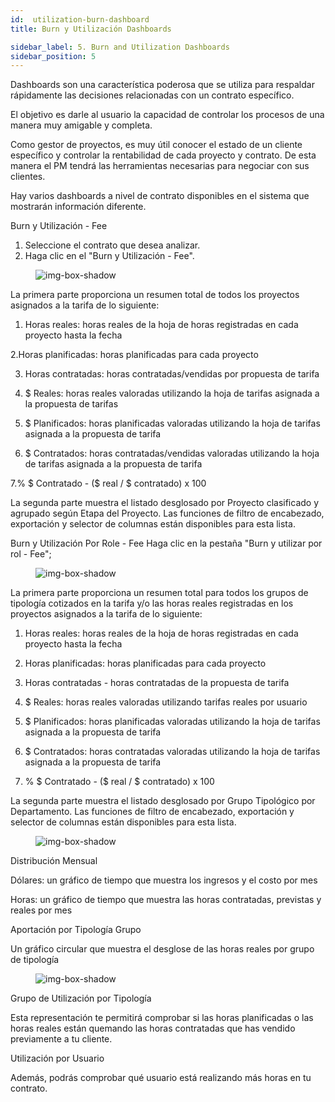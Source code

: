 ```yaml
---
id:  utilization-burn-dashboard
title: Burn y Utilización Dashboards

sidebar_label: 5. Burn and Utilization Dashboards
sidebar_position: 5
--- 
```


Dashboards son una característica poderosa que se utiliza para respaldar rápidamente las decisiones relacionadas con un contrato específico.

El objetivo es darle al usuario la capacidad de controlar los procesos de una manera muy amigable y completa.

Como gestor de proyectos, es muy útil conocer el estado de un cliente específico y controlar la rentabilidad de cada proyecto y contrato. De esta manera el PM tendrá las herramientas necesarias para negociar con sus clientes.

Hay varios dashboards a nivel de contrato disponibles en el sistema que mostrarán información diferente.

Burn y Utilización - Fee

1. Seleccione el contrato que desea analizar.
2. Haga clic en el "Burn y Utilización - Fee".

<figure>

![img-box-shadow](/img/university/dashboards/burn-utilization-dashboard/university-burn-utilization-1.png)
<figcaption></figcaption>
</figure>

 

La primera parte proporciona un resumen total de todos los proyectos asignados a la tarifa de lo siguiente:

1. Horas reales: horas reales de la hoja de horas registradas en cada proyecto hasta la fecha

2.Horas planificadas: horas planificadas para cada proyecto

3. Horas contratadas: horas contratadas/vendidas por propuesta de tarifa

4. $ Reales: horas reales valoradas utilizando la hoja de tarifas asignada a la propuesta de tarifas

5. $ Planificados: horas planificadas valoradas utilizando la hoja de tarifas asignada a la propuesta de tarifa

6. $ Contratados: horas contratadas/vendidas valoradas utilizando la hoja de tarifas asignada a la propuesta de tarifa

7.% $ Contratado - ($ real / $ contratado) x 100

La segunda parte muestra el listado desglosado por Proyecto clasificado y agrupado según Etapa del Proyecto. Las funciones de filtro de encabezado, exportación y selector de columnas están disponibles para esta lista.

Burn y Utilización Por Role - Fee
Haga clic en la pestaña "Burn y utilizar por rol - Fee";
<figure>

![img-box-shadow](/img/university/dashboards/burn-utilization-dashboard/university-burn-utilization-2.png)
<figcaption></figcaption>
</figure> 

La primera parte proporciona un resumen total para todos los grupos de tipología cotizados en la tarifa y/o las horas reales registradas en los proyectos asignados a la tarifa de lo siguiente:

1. Horas reales: horas reales de la hoja de horas registradas en cada proyecto hasta la fecha

2. Horas planificadas: horas planificadas para cada proyecto

3. Horas contratadas - horas contratadas de la propuesta de tarifa

4. $ Reales: horas reales valoradas utilizando tarifas reales por usuario

5. $ Planificados: horas planificadas valoradas utilizando la hoja de tarifas asignada a la propuesta de tarifa

6. $ Contratados: horas contratadas valoradas utilizando la hoja de tarifas asignada a la propuesta de tarifa

7. % $ Contratado - ($ real / $ contratado) x 100

La segunda parte muestra el listado desglosado por Grupo Tipológico por Departamento. Las funciones de filtro de encabezado, exportación y selector de columnas están disponibles para esta lista.

<figure>

![img-box-shadow](/img/university/dashboards/burn-utilization-dashboard/university-burn-utilization-3.png)
<figcaption></figcaption>
</figure>

Distribución Mensual

Dólares: un gráfico de tiempo que muestra los ingresos y el costo por mes

Horas: un gráfico de tiempo que muestra las horas contratadas, previstas y reales por mes

Aportación por Tipología Grupo

Un gráfico circular que muestra el desglose de las horas reales por grupo de tipología

<figure>

![img-box-shadow](/img/university/dashboards/burn-utilization-dashboard/university-burn-utilization-4.png)
<figcaption></figcaption>
</figure> 

Grupo de Utilización por Tipología

Esta representación te permitirá comprobar si las horas planificadas o las horas reales están quemando las horas contratadas que has vendido previamente a tu cliente.

Utilización por Usuario

Además, podrás comprobar qué usuario está realizando más horas en tu contrato.
